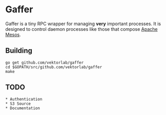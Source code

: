 # Gaffer

Gaffer is a tiny RPC wrapper for managing **very** important processes.
It is designed to control daemon processes like those that compose [Apache Mesos](https://mesos.apache.org). 

## Building

    go get github.com/vektorlab/gaffer
    cd $GOPATH/src/github.com/vektorlab/gaffer
    make


## TODO

    * Authentication
    * S3 Source
    * Documentation
